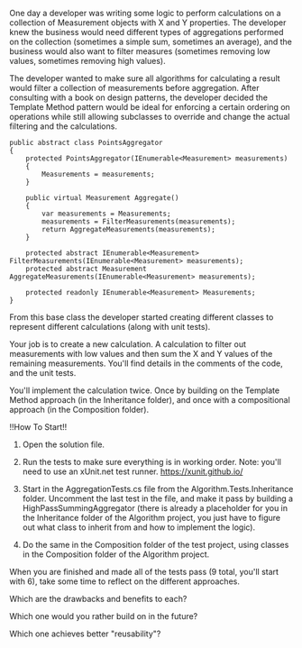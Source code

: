 One day a developer was writing some logic to perform calculations on 
a collection of Measurement objects with X and Y properties. The developer knew
the business would need different types of aggregations performed on the collection 
(sometimes a simple sum, sometimes an average), and the business would also want
to filter measures (sometimes removing low values, sometimes removing high values). 

The developer wanted to make sure all algorithms for calculating a result
would filter a collection of measurements before aggregation. After consulting
with a book on design patterns, the developer decided the Template Method pattern would be
ideal for enforcing a certain ordering on operations while still allowing subclasses to override
and change the actual filtering and the calculations. 

	public abstract class PointsAggregator
	{
		protected PointsAggregator(IEnumerable<Measurement> measurements)
		{
			Measurements = measurements;
		}
	
		public virtual Measurement Aggregate()
		{
			var measurements = Measurements;
			measurements = FilterMeasurements(measurements);
			return AggregateMeasurements(measurements);
		}
	
		protected abstract IEnumerable<Measurement> FilterMeasurements(IEnumerable<Measurement> measurements);
		protected abstract Measurement AggregateMeasurements(IEnumerable<Measurement> measurements);
			
		protected readonly IEnumerable<Measurement> Measurements;
	} 

From this base class the developer started creating different classes to represent 
different calculations (along with unit tests).

Your job is to create a new calculation. A calculation to filter out measurements with low values
and then sum the X and Y values of the remaining measurements. You'll find details in the comments 
of the code, and the unit tests. 

You'll implement the calculation twice. Once by building on the 
Template Method approach (in the Inheritance folder), and once with a compositional 
approach (in the Composition folder).  

!!How To Start!!

  1.	Open the solution file. 

  2.	Run the tests to make sure everything is in working order.
		Note: you'll need to use an xUnit.net test runner. 
		https://xunit.github.io/
		
  3.	Start in the AggregationTests.cs file from the Algorithm.Tests.Inheritance folder.
		Uncomment the last test in the file, and make it pass by building a 
		HighPassSummingAggregator (there is already a placeholder for you in the Inheritance
		folder of the Algorithm project, you just 
		have to figure out what class to inherit from and how to implement the logic).

  4.    Do the same in the Composition folder of the test project, using classes in 
		the Composition folder of the Algorithm project. 
  
  When you are finished and made all of the tests pass (9 total, you'll start with 6), take
  some time to reflect on the different approaches. 
  
  Which are the drawbacks and benefits to each?
  
  Which one would you rather build on in the future? 

  Which one achieves better "reusability"?
